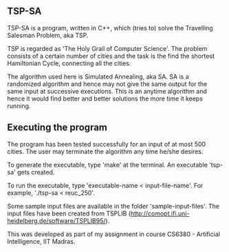 TSP-SA
-----------
TSP-SA is a program, written in C++, which (tries to) solve the Travelling Salesman Problem, aka TSP.

TSP is regarded as 'The Holy Grail of Computer Science'. The problem consists of a certain number of cities and the task is the find the shortest Hamiltonian Cycle, connecting all the cities.

The algorithm used here is Simulated Annealing, aka SA. SA is a randomized algorithm and hence may not give the same output for the same input at successive executions. This is an anytime algorithm and hence it would find better and better solutions the more time it keeps running.

Executing the program
--------------------------------
The program has been tested successfully for an input of at most 500 cities. The user may terminate the algorithm any time he/she desires.

To generate the executable, type 'make' at the terminal. An executable 'tsp-sa' gets created.

To run the executable, type 'executable-name < input-file-name'.
For example, './tsp-sa < reuc_250'.

Some sample input files are available in the folder 'sample-input-files'. The input files have been created from TSPLIB (http://comopt.ifi.uni-heidelberg.de/software/TSPLIB95/).

This was developed as part of my assignment in course CS6380 - Artificial Intelligence, IIT Madras.
